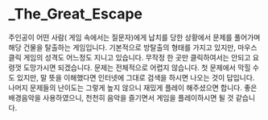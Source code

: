 # _The_Great_Escape

주인공이 어떤 사람( 게임 속에서는 질문자)에게 납치를 당한 상황에서 문제를 풀어가며 해당 건물을 탈출하는 게임입니다. 
기본적으로 방탈출의 형태를 가지고 있지만, 마우스 클릭 게임의 성격도 어느정도 지니고 있습니다. 
무작정 한 곳만 클릭하여서는 안되고 요령껏 도망가시면 되겠습니다. 문제는 전체적으로 어렵지 않습니다. 
첫 문제에서 막힐 수도 있지만, 말 뜻을 이해했다면 인터넷에 그대로 검색을 하시면 나오는 것이 답입니다. 
나머지 문제들의 난이도는 그렇게 높지 않으니 재밌게 플레이 해주셨으면 합니다. 
좋은 배경음악을 사용하였으니, 천천히 음악을 즐기면서 게임을 플레이하시면 될 것 같습니다.
